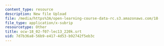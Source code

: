 ```yaml
---
content_type: resource
description: New file Upload
file: /media/https%3A/open-learning-course-data-rc.s3.amazonaws.com/18-02sc-multivariable-calculus-fall-2010/7d7b36a856b9e4174d53b92742f5eb3c_ocw-18_02-f07-lec13_220k.srt
file_type: application/x-subrip
resourcetype: Other
title: ocw-18_02-f07-lec13_220k.srt
uid: 7d7b36a8-56b9-e417-4d53-b92742f5eb3c
---
```

